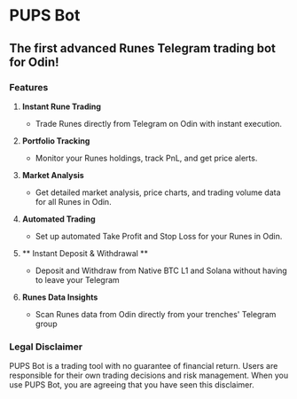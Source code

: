 # PUPS Bot

## The first advanced Runes Telegram trading bot for Odin!

### Features

1. **Instant Rune Trading**
   - Trade Runes directly from Telegram on Odin with instant execution.

2. **Portfolio Tracking**
   - Monitor your Runes holdings, track PnL, and get price alerts.

3. **Market Analysis**
   - Get detailed market analysis, price charts, and trading volume data for all Runes in Odin.

4. **Automated Trading**
   - Set up automated Take Profit and Stop Loss for your Runes in Odin.

5. ** Instant Deposit & Withdrawal **
   - Deposit and Withdraw from Native BTC L1 and Solana without having to leave your Telegram

6. **Runes Data Insights**
   - Scan Runes data from Odin directly from your trenches' Telegram group 

### Legal Disclaimer

PUPS Bot is a trading tool with no guarantee of financial return. Users are responsible for their own trading decisions and risk management. When you use PUPS Bot, you are agreeing that you have seen this disclaimer. 